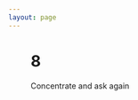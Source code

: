 ```yaml
---
layout: page
---
```


<figure class="ball">
    <h1>8</h1>
    <p>Concentrate and ask again</p>
</figure>